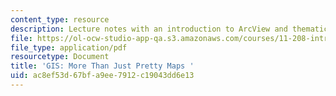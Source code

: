```yaml
---
content_type: resource
description: Lecture notes with an introduction to ArcView and thematic mapping.
file: https://ol-ocw-studio-app-qa.s3.amazonaws.com/courses/11-208-introduction-to-computers-in-public-management-ii-january-iap-2002/ac8ef53d67bfa9ee7912c19043dd6e13_lect12.pdf
file_type: application/pdf
resourcetype: Document
title: 'GIS: More Than Just Pretty Maps '
uid: ac8ef53d-67bf-a9ee-7912-c19043dd6e13
---
```

